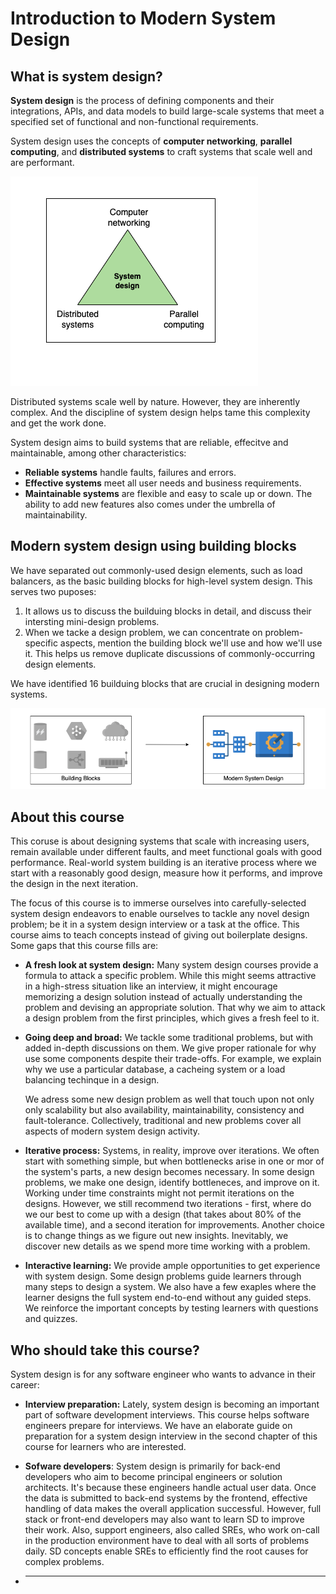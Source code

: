 # Introduction to Modern System Design

## What is system design?

**System design** is the process of defining components and their integrations, APIs, and data models to build large-scale systems that meet a specified set of functional and non-functional requirements.

System design uses the concepts of **computer networking**, **parallel computing**, and **distributed systems** to craft systems that scale well and are performant. 

![](2024-07-24-09-03-17.png)

Distributed systems scale well by nature. However, they are inherently complex. And the discipline of system design helps tame this complexity and get the work done.

System design aims to build systems that are reliable, effecitve and maintainable, among other characteristics:

- **Reliable systems** handle faults, failures and errors.
- **Effective systems** meet all user needs and business requirements.
- **Maintainable systems** are flexible and easy to scale up or down. The ability to add new features also comes under the umbrella of maintainability.

## Modern system design using building blocks

We have separated out commonly-used design elements, such as load balancers, as the basic building blocks for high-level system design. This serves two puposes:

1. It allows us to discuss the builduing blocks in detail, and discuss their intersting mini-design problems.
2. When we tacke a design problem, we can concentrate on problem-specific aspects, mention the building block we'll use and how we'll use it. This helps us remove duplicate discussions of commonly-occurring design elements.

We have identified 16 builduing blocks that are crucial in designing modern systems.

![](2024-07-24-09-03-02.png)

## About this course

This coruse is about designing systems that scale with increasing users, remain available under different faults, and meet functional goals with good performance. Real-world system building is an iterative process where we start with a reasonably good design, measure how it performs, and improve the design in the next iteration.

The focus of this course is to immerse ourselves into carefully-selected system design endeavors to enable ourselves to tackle any novel design problem; be it in a system design interview or a task at the office. This course aims to teach concepts instead of giving out boilerplate designs. Some gaps that this course fills are:

- **A fresh look at system design:** Many system design courses provide a formula to attack a specific problem. While this might seems attractive in a high-stress situation like an interview, it might encourage memorizing a design solution instead of actually understanding the problem and devising an appropriate solution. That why we aim to attack a design problem from the first principles, which gives a fresh feel to it.

- **Going deep and broad:** We tackle some traditional problems, but with added in-depth discussions on them. We give proper rationale for why use some components despite their trade-offs. For example, we explain why we use a particular database, a cacheing system or a load balancing techinque in a design.
  
  We adress some new design problem as well that touch upon not only only scalability but also availability, maintainability, consistency and fault-tolerance. Collectively, traditional and new problems cover all aspects of modern system design activity.

- **Iterative process:** Systems, in reality, improve over iterations. We often start with something simple, but when bottlenecks arise in one or mor of the system's parts, a new design becomes necessary. In some design problems, we make one design, identify bottleneces, and improve on it. Working under time constraints might not permit iterations on the designs. However, we still recommend two iterations - first, where do we our best to come up with a design (that takes about 80% of the available time), and a second iteration for improvements. Another choice is to change things as we figure out new insights. Inevitably, we discover new details as we spend more time working with a problem.

- **Interactive learning:** We provide ample opportunities to get experience with system design. Some design problems guide learners through many steps to design a system. We also have a few exaples where the learner designs the full system end-to-end without any guided steps. We reinforce the important concepts by testing learners with questions and quizzes.

## Who should take this course?

System design is for any software engineer who wants to advance in their career:

- **Interview preparation:** Lately, system design is becoming an important part of software development interviews. This course helps software engineers prepare for interviews. We have an elaborate guide on preparation for a system design interview in the second chapter of this course for learners who are interested.

- **Sofware developers**: System design is primarily for back-end developers who aim to become principal engineers or solution architects. It's because these engineers handle actual user data. Once the data is submitted to back-end systems by the frontend, effective handling of data makes the overall application successful. However, full stack or front-end developers may also want to learn SD to improve their work. Also, support engineers, also called SREs, who work on-call in the production environment have to deal with all sorts of problems daily. SD concepts enable SREs to efficiently find the root causes for complex problems.

- ****